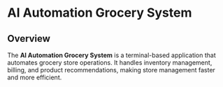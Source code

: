 # AI Automation Grocery System

## Overview
The **AI Automation Grocery System** is a terminal-based application that automates grocery store operations. It handles inventory management, billing, and product recommendations, making store management faster and more efficient.

